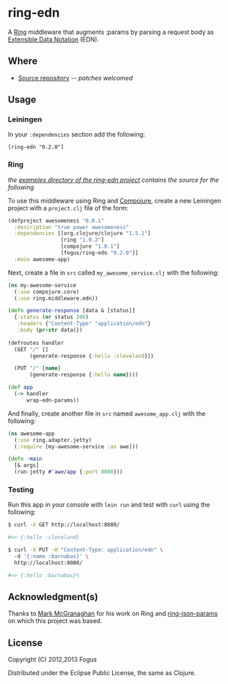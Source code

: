 # ring-edn

A [Ring](https://github.com/mmcgrana/ring) middleware that augments :params by parsing a request body as [Extensible Data Notation](https://github.com/edn-format/edn) (EDN).

## Where

  * [Source repository](https://github.com/fogus/ring-edn) *-- patches welcomed*

## Usage

### Leiningen

In your `:dependencies` section add the following:

    [ring-edn "0.2.0"]

### Ring

*the [examples directory of the ring-edn project](http://github.com/fogus/ring-edn/tree/master/examples/awe) contains the source for the following*

To use this middleware using Ring and [Compojure](https://github.com/weavejester/compojure), create a new Leiningen project with a `project.clj` file of the form:

```clojure
(defproject awesomeness "0.0.1"
  :description "true power awesomeness"
  :dependencies [[org.clojure/clojure "1.5.1"]
                 [ring "1.0.2"]
                 [compojure "1.0.1"]
                 [fogus/ring-edn "0.2.0"]]
  :main awesome-app)
```

Next, create a file in `src` called `my_awesome_service.clj` with the following:

```clojure
(ns my-awesome-service
  (:use compojure.core)
  (:use ring.middleware.edn))

(defn generate-response [data & [status]]
  {:status (or status 200)
   :headers {"Content-Type" "application/edn"}
   :body (pr-str data)})
  
(defroutes handler
  (GET "/" []
       (generate-response {:hello :cleveland}))

  (PUT "/" [name]
       (generate-response {:hello name})))

(def app
  (-> handler
      wrap-edn-params))
```

And finally, create another file in `src` named `awesome_app.clj` with the following:

```clojure
(ns awesome-app
  (:use ring.adapter.jetty)
  (:require [my-awesome-service :as awe]))

(defn -main
  [& args]
  (run-jetty #'awe/app {:port 8080}))
```

### Testing

Run this app in your console with `lein run` and test with `curl` using the following:

```sh
$ curl -X GET http://localhost:8080/

#=> {:hello :cleveland}                               

$ curl -X PUT -H "Content-Type: application/edn" \ 
  -d '{:name :barnabas}' \
  http://localhost:8080/ 

#=> {:hello :barnabas}%  
```

## Acknowledgment(s)

Thanks to [Mark McGranaghan](http://markmcgranaghan.com/) for his work on Ring and [ring-json-params](https://github.com/mmcgrana/ring-json-params) on which this project was based.  

## License

Copyright (C) 2012,2013 Fogus

Distributed under the Eclipse Public License, the same as Clojure.
